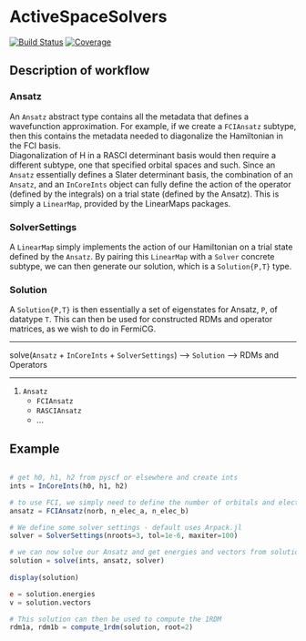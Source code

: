 # ActiveSpaceSolvers

<!-- [![Stable](https://img.shields.io/badge/docs-stable-blue.svg)](https://nmayhall-vt.github.io/ActiveSpaceSolvers.jl/stable/) -->
<!-- [![Dev](https://img.shields.io/badge/docs-dev-blue.svg)](https://nmayhall-vt.github.io/ActiveSpaceSolvers.jl/dev/) -->
[![Build Status](https://github.com/nmayhall-vt/ActiveSpaceSolvers.jl/actions/workflows/CI.yml/badge.svg?branch=main)](https://github.com/nmayhall-vt/ActiveSpaceSolvers.jl/actions/workflows/CI.yml?query=branch%3Amain)
[![Coverage](https://codecov.io/gh/nmayhall-vt/ActiveSpaceSolvers.jl/branch/main/graph/badge.svg)](https://codecov.io/gh/nmayhall-vt/ActiveSpaceSolvers.jl)

## Description of workflow

### Ansatz 
An `Ansatz` abstract type contains all the metadata that defines a wavefunction approximation.
For example, if we create a `FCIAnsatz` subtype, then this contains the metadata
needed to diagonalize the Hamiltonian in the FCI basis.  
Diagonalization of H in a RASCI determinant basis would then require a different 
subtype, one that specified orbital spaces and such.
Since an `Ansatz` essentially defines a Slater determinant basis, 
the combination of an `Ansatz`, and an `InCoreInts` object can fully define 
the action of the operator (defined by the integrals) on a trial state
(defined by the Ansatz). This is simply a `LinearMap`, provided by the LinearMaps packages.

### SolverSettings
A `LinearMap` simply implements the action of our Hamiltonian on a trial state 
defined by the `Ansatz`. By pairing this `LinearMap` with a `Solver` concrete
subtype, we can then generate our solution, which is a `Solution{P,T}` type. 

### Solution
A `Solution{P,T}` is then essentially a set of eigenstates for Ansatz, `P`, of
datatype `T`. This can then be used for constructed RDMs and operator matrices, 
as we wish to do in FermiCG.

----

solve(`Ansatz` + `InCoreInts` + `SolverSettings`) --> `Solution` --> RDMs and Operators

----

1. `Ansatz`
	- `FCIAnsatz`
	- `RASCIAnsatz`
	- ...
	

## Example
```julia

# get h0, h1, h2 from pyscf or elsewhere and create ints
ints = InCoreInts(h0, h1, h2)	

# to use FCI, we simply need to define the number of orbitals and electrons
ansatz = FCIAnsatz(norb, n_elec_a, n_elec_b)

# We define some solver settings - default uses Arpack.jl
solver = SolverSettings(nroots=3, tol=1e-6, maxiter=100)

# we can now solve our Ansatz and get energies and vectors from solution
solution = solve(ints, ansatz, solver)
 
display(solution)

e = solution.energies
v = solution.vectors

# This solution can then be used to compute the 1RDM
rdm1a, rdm1b = compute_1rdm(solution, root=2)
```
